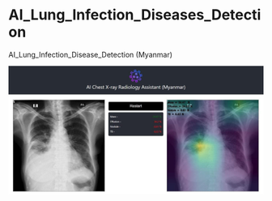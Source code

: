 # AI_Lung_Infection_Diseases_Detection
 AI_Lung_Infection_Disease_Detection (Myanmar)
 
 ![](images/sample_image.jpg)
